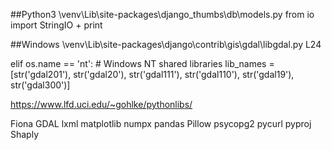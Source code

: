 ##Python3
\venv\Lib\site-packages\django_thumbs\db\models.py
from io import StringIO  + print


##Windows
\venv\Lib\site-packages\django\contrib\gis\gdal\libgdal.py L24

elif os.name == 'nt':
    # Windows NT shared libraries
    lib_names = [str('gdal201'), str('gdal20'), str('gdal111'), str('gdal110'), str('gdal19'), str('gdal300')]
    

https://www.lfd.uci.edu/~gohlke/pythonlibs/

Fiona
GDAL
lxml
matplotlib
numpx
pandas
Pillow
psycopg2
pycurl
pyproj
Shaply
